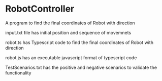 # RobotController
A program to find the final coordinates of Robot with direction

input.txt file has initial position and sequence of movemnets 

robot.ts has Typescript code to find the final coordinates of Robot with direction

robot.js has an executable javascript format of typescript code

TestScenarios.txt has the positive and negative scenarios to validate the functionality
